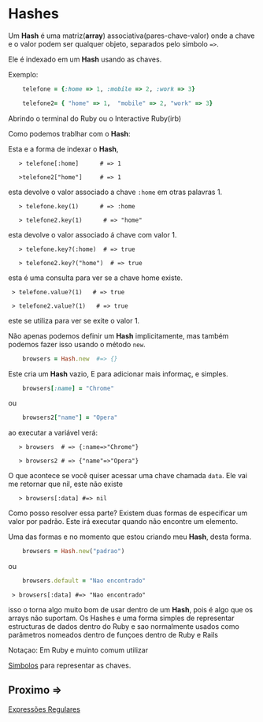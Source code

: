 # Hashes 
Um **Hash** é uma matriz(**array**) associativa(pares-chave-valor) onde a chave e o valor podem ser qualquer objeto, separados pelo simbolo ``=>``.

Ele é indexado em um **Hash** usando as chaves.

Exemplo:
````ruby
    telefone = {:home => 1, :mobile => 2, :work => 3}

    telefone2= { "home" => 1,  "mobile" => 2, "work" => 3}
````
Abrindo o terminal do Ruby ou o Interactive Ruby(irb)

Como podemos trablhar com o **Hash**:

Esta e a forma de indexar o **Hash**, 
````shell
   > telefone[:home]      # => 1

   >telefone2["home"]     # => 1
````
esta devolve o valor associado a chave ``:home`` em otras palavras 1.

````shell
   > telefone.key(1)      # => :home

   > telefone2.key(1)      # => "home"
````
esta devolve o valor associado  á chave com valor 1.

````shell
   > telefone.key?(:home)  # => true

   > telefone2.key?("home")  # => true
````
esta é uma consulta para ver se a chave home existe.

````shell
 > telefone.value?(1)   # => true

 > telefone2.value?(1)   # => true
````
este se utiliza para ver se exite o valor 1.

Não apenas podemos definir um **Hash** implicitamente, mas também podemos fazer isso usando o método ``new``.

```ruby
    browsers = Hash.new  #=> {}
```
Este cria um **Hash** vazio, E para adicionar mais informaç, e simples.
````ruby
    browsers[:name] = "Chrome"
````
ou

````ruby
    browsers2["name"] = "Opera"
````
ao executar a variável verá:

````shell
   > browsers  # => {:name=>"Chrome"}

   > browsers2 # => {"name"=>"Opera"}
````

O que acontece se você quiser acessar uma chave chamada ``data``.
Ele vai me retornar que nil, este não existe

````shell
   > browsers[:data] #=> nil
````
Como posso resolver essa parte?
Existem duas formas de especificar um valor por padrão. Este irá executar quando não encontre um elemento.

Uma das formas e no momento que estou criando meu **Hash**, desta forma.

````ruby
    browsers = Hash.new("padrao")
````
ou
````ruby
    browsers.default = "Nao encontrado"
````
````shell
 > browsers[:data] #=> "Nao encontrado"
````

isso o torna algo muito bom de usar dentro de um **Hash**, pois é algo que os arrays não suportam.
Os Hashes e uma forma simples de representar estructuras de dados
dentro do Ruby e sao normalmente usados como parâmetros nomeados dentro de funçoes dentro de Ruby e Rails

Notaçao:
Em Ruby e muinto comum utilizar 

[Simbolos](../simbolos/README.md) para representar as chaves.

## Proximo =>

[Expressões Regulares](../expressoes_regulares/README.md)
